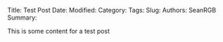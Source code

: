 Title: Test Post
Date:
Modified:
Category:
Tags:
Slug:
Authors: SeanRGB
Summary:

This is some content for a test post
